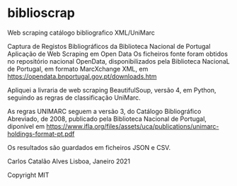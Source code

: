 # biblioscrap
Web scraping catálogo bibliografico XML/UniMarc

Captura de Registos Bibliográficos da Biblioteca Nacional de Portugal
Aplicação de Web Scraping em Open Data
Os ficheiros fonte foram obtidos no repositório nacional OpenData, disponibilizados pela Biblioteca NacionaL de Portugal, em formato MarcXchange XML, em https://opendata.bnportugal.gov.pt/downloads.htm

Apliquei a livraria de web scraping BeautifulSoup, versão 4, em Python, seguindo as regras de classificação UniMarc.

As regras UNIMARC seguem a versão 3, do Catálogo Bibliográfico Abreviado, de 2008, publicado pela Biblioteca Nacional de Portugal, diponível em https://www.ifla.org/files/assets/uca/publications/unimarc-holdings-format-pt.pdf

Os resultados são guardados em ficheiros JSON e CSV.

Carlos Catalão Alves
Lisboa, Janeiro 2021

Copyright MIT

